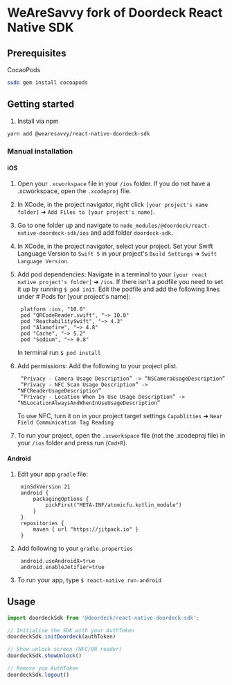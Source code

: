 # WeAreSavvy fork of Doordeck React Native SDK 

## Prerequisites

CocaoPods

```sh
sudo gem install cocoapods
```

## Getting started

1. Install via npm

```sh
yarn add @wearesavvy/react-native-doordeck-sdk
```


### Manual installation


#### iOS
1. Open your `.xcworkspace` file in your `/ios` folder. If you do not have a .xcworkspace, open the `.xcodeproj` file.
2. In XCode, in the project navigator, right click `[your project's name folder]` ➜ `Add Files to [your project's name]`.
3. Go to one folder up and navigate to `node_modules/@doordeck/react-native-doordeck-sdk/ios` and add folder `doordeck-sdk`.
4. In XCode, in the project navigator, select your project. Set your Swift Language Version to `Swift 5` in your project's `Build Settings` ➜ `Swift Language Version`.
5. Add pod dependencies:
	Navigate in a terminal to your `[your react native project's folder]` ➜ `/ios`. 
	If there isn't a podfile you need to set it up by running `$ pod init`.
	Edit the podfile and add the following lines under # Pods for [your project's name]:
		
		platform :ios, "10.0"
		pod "QRCodeReader.swift", "~> 10.0"
		pod "ReachabilitySwift", "~> 4.3"
		pod "Alamofire", "~> 4.8"
		pod "Cache", "~> 5.2"
		pod "Sodium", "~> 0.8"

	In terminal run `$ pod install`
6. Add permissions:
	 Add the following to your project plist.

		“Privacy - Camera Usage Description” -> “NSCameraUsageDescription”
		“Privacy - NFC Scan Usage Description” -> “NFCReaderUsageDescription”
		“Privacy - Location When In Use Usage Description” -> “NSLocationAlwaysAndWhenInUseUsageDescription”

	To use NFC, turn it on in your project target settings `Capablities` ➜ `Near Field Communication Tag Reading`
7. To run your project, open the `.xcworkspace` file (not the .xcodeproj file) in your `/ios` folder and press run (`Cmd+R`).

#### Android

1. Edit your app `gradle` file: 

		minSdkVersion 21
		android {
			packagingOptions {
				pickFirst("META-INF/atomicfu.kotlin_module")
			}
		}
		repositories {
			maven { url "https://jitpack.io" }
		}

2. Add following to your `gradle.properties`

		android.useAndroidX=true
		android.enableJetifier=true

3.  To run your app, type `$ react-native run-android`




## Usage
```javascript
import doordeckSdk from '@doordeck/react-native-doordeck-sdk';

// Initialise the SDK with your AuthToken
doordeckSdk.initDoordeck(authToken)

// Show unlock screen (NFC/QR reader)
doordeckSdk.showUnlock()

// Remove you AuthToken
doordeckSdk.logout()
```
  
